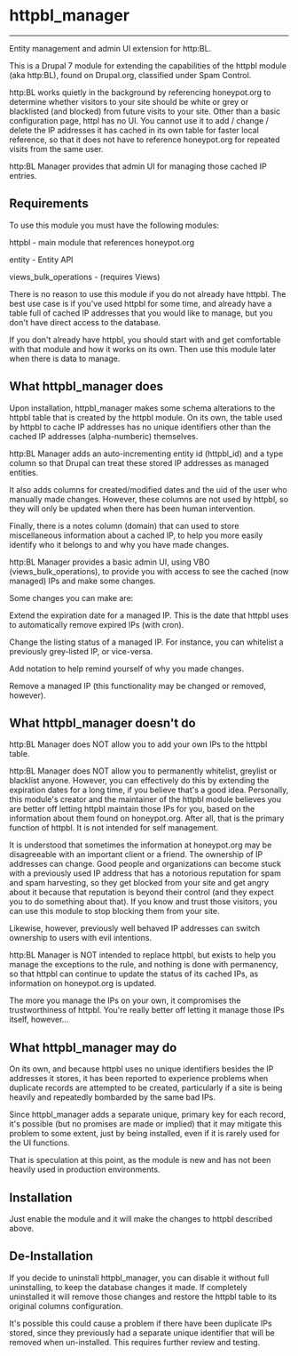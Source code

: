 # httpbl_manager
----------------
Entity management and admin UI extension for http:BL.

This is a Drupal 7 module for extending the capabilities of the httpbl module (aka http:BL), found on Drupal.org, classified under Spam Control.  

http:BL works quietly in the background by referencing honeypot.org to determine whether visitors to your site should be white or grey or blacklisted (and blocked) from future visits to your site.  Other than a basic configuration page, httpl has no UI.  You cannot use it to add / change / delete the IP addresses it has cached in its own table for faster local reference, so that it does not have to reference honeypot.org for repeated visits from the same user.

http:BL Manager provides that admin UI for managing those cached IP entries.


Requirements
------------
To use this module you must have the following modules:

httpbl - main module that references honeypot.org 

entity - Entity API

views_bulk_operations - (requires Views)

There is no reason to use this module if you do not already have httpbl.  The best use case is if you've used httpbl for some time, and already have a table full of cached IP addresses that you would like to manage, but you don't have direct access to the database.

If you don't already have httpbl, you should start with and get comfortable with that module and how it works on its own.  Then use this module later when there is data to manage.

What httpbl_manager does
------------------------

Upon installation, httpbl_manager makes some schema alterations to the httpbl table that is created by the httpbl module.  On its own, the table used by httpbl to cache IP addresses has no unique identifiers other than the cached IP addresses (alpha-numberic) themselves.

http:BL Manager adds an auto-incrementing entity id (httpbl_id) and a type column so that Drupal can treat these stored IP addresses as managed entities.

It also adds columns for created/modified dates and the uid of the user who manually made changes.  However, these columns are not used by httpbl, so they will only be updated when there has been human intervention.

Finally, there is a notes column (domain) that can used to store miscellaneous information about a cached IP, to help you more easily identify who it belongs to and why you have made changes.

http:BL Manager provides a basic admin UI, using VBO (views_bulk_operations), to provide you with access to see the cached (now managed) IPs and make some changes.

Some changes you can make are:

Extend the expiration date for a managed IP.  This is the date that httpbl uses to automatically remove expired IPs (with cron).

Change the listing status of a managed IP.  For instance, you can whitelist a previously grey-listed IP, or vice-versa.

Add notation to help remind yourself of why you made changes.

Remove a managed IP (this functionality may be changed or removed, however).

What httpbl_manager doesn't do
-------------------------------

http:BL Manager does NOT allow you to add your own IPs to the httpbl table.

http:BL Manager does NOT allow you to permanently whitelist, greylist or blacklist anyone.  However, you can effectively do this by extending the expiration dates for a long time, if you believe that's a good idea.  Personally, this module's creator and the maintainer of the httpbl module believes you are better off letting httpbl maintain those IPs for you, based on the information about them found on honeypot.org.  After all, that is the primary function of httpbl.  It is not intended for self management.

It is understood that sometimes the information at honeypot.org may be disagreeable with an important client or a friend.  The ownership of IP addresses can change.  Good people and organizations can become stuck with a previously used IP address that has a notorious reputation for spam and spam harvesting, so they get blocked from your site and get angry about it because that reputation is beyond their control (and they expect you to do something about that).  If you know and trust those visitors, you can use this module to stop blocking them from your site.

Likewise, however, previously well behaved IP addresses can switch ownership to users with evil intentions.

http:BL Manager is NOT intended to replace httpbl, but exists to help you manage the exceptions to the rule, and nothing is done with permanency, so that httpbl can continue to update the status of its cached IPs, as information on honeypot.org is updated.

The more you manage the IPs on your own, it compromises the trustworthiness of httpbl.  You're really better off letting it manage those IPs itself, however... 

What httpbl_manager may do
--------------------------

On its own, and because httpbl uses no unique identifiers besides the IP addresses it stores, it has been reported to experience problems when duplicate records are attempted to be created, particularly if a site is being heavily and repeatedly bombarded by the same bad IPs.

Since httpbl_manager adds a separate unique, primary key for each record, it's possible (but no promises are made or implied) that it may mitigate this problem to some extent, just by being installed, even if it is rarely used for the UI functions.

That is speculation at this point, as the module is new and has not been heavily used in production environments.

Installation
------------

Just enable the module and it will make the changes to httpbl described above.

De-Installation
---------------
If you decide to uninstall httpbl_manager, you can disable it without full uninstalling, to keep the database changes it made.  If completely uninstalled it will remove those changes and restore the httpbl table to its original columns configuration.

It's possible this could cause a problem if there have been duplicate IPs stored, since they previously had a separate unique identifier that will be removed when un-installed.  This requires further review and testing. 


